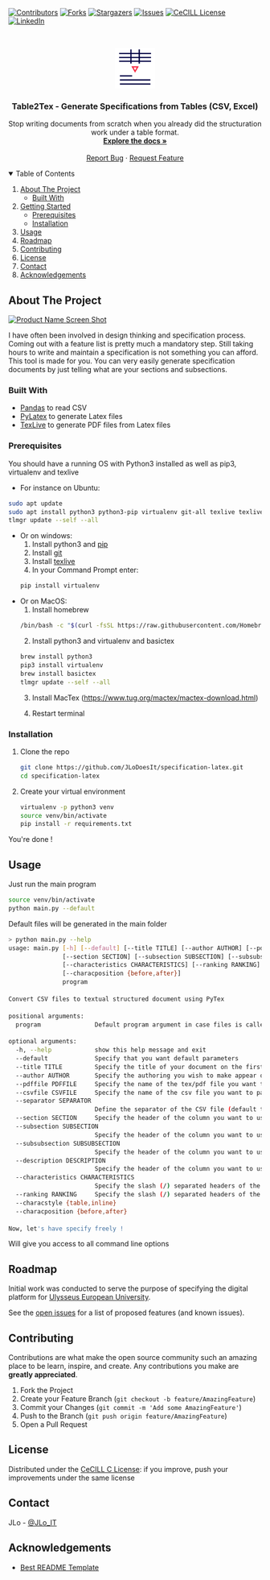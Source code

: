 <!-- Generate specifications from table (CSV, Excel) -->

[![Contributors][contributors-shield]][contributors-url]
[![Forks][forks-shield]][forks-url]
[![Stargazers][stars-shield]][stars-url]
[![Issues][issues-shield]][issues-url]
[![CeCILL License][license-shield]][license-url]
[![LinkedIn][linkedin-shield]][linkedin-url]



<!-- PROJECT LOGO -->
<br />
<p align="center">
  <a href="https://github.com/JLoDoesIt/specification-latex">
    <img src="images/logo.png" alt="Table2Tex logo" height="80">
  </a>

  <h3 align="center">Table2Tex - Generate Specifications from Tables (CSV, Excel)</h3>

  <p align="center">
    Stop writing documents from scratch when you already did the structuration work under a table format.
    <br />
    <a href="https://github.com/JLoDoesIt/specification-latex"><strong>Explore the docs »</strong></a>
    <br />
    <br />
    <a href="https://github.com/JLoDoesIt/specification-latex/issues">Report Bug</a>
    ·
    <a href="https://github.com/JLoDoesIt/specification-latex/issues">Request Feature</a>
  </p>
</p>



<!-- TABLE OF CONTENTS -->
<details open="open">
  <summary>Table of Contents</summary>
  <ol>
    <li>
      <a href="#about-the-project">About The Project</a>
      <ul>
        <li><a href="#built-with">Built With</a></li>
      </ul>
    </li>
    <li>
      <a href="#getting-started">Getting Started</a>
      <ul>
        <li><a href="#prerequisites">Prerequisites</a></li>
        <li><a href="#installation">Installation</a></li>
      </ul>
    </li>
    <li><a href="#usage">Usage</a></li>
    <li><a href="#roadmap">Roadmap</a></li>
    <li><a href="#contributing">Contributing</a></li>
    <li><a href="#license">License</a></li>
    <li><a href="#contact">Contact</a></li>
    <li><a href="#acknowledgements">Acknowledgements</a></li>
  </ol>
</details>



<!-- ABOUT THE PROJECT -->
## About The Project

[![Product Name Screen Shot][product-screenshot]](https://example.com)

I have often been involved in design thinking and specification process. Coming out with a feature list is pretty much a mandatory step.
Still taking hours to write and maintain a specification is not something you can afford.
This tool is made for you.
You can very easily generate specification documents by just telling what are your sections and subsections.

### Built With

* [Pandas](https://pandas.pydata.org/) to read CSV
* [PyLatex](https://github.com/JelteF/PyLaTeX) to generate Latex files
* [TexLive](https://tug.org/texlive/) to generate PDF files from Latex files


### Prerequisites

You should have a running OS with Python3 installed as well as pip3, virtualenv and texlive
* For instance on Ubuntu:
```sh
sudo apt update
sudo apt install python3 python3-pip virtualenv git-all texlive texlive-latex-extra
tlmgr update --self --all
```
* Or on windows:
  1. Install python3 and [pip](https://pip.pypa.io/en/stable/installing/)
  2. Install [git](https://git-scm.com/download/win_)
  3. Install [texlive](http://mirror.ctan.org/systems/texlive/tlnet/install-tl-windows.exe)
  4. In your Command Prompt enter:
  ```sh
  pip install virtualenv
  ```
* Or on MacOS:
  1. Install homebrew
  ```sh
  /bin/bash -c "$(curl -fsSL https://raw.githubusercontent.com/Homebrew/install/HEAD/install.sh)"
  ```
  2. Install python3 and virtualenv and basictex
  ```sh
  brew install python3
  pip3 install virtualenv
  brew install basictex
  tlmgr update --self --all
  ```
  3. Install MacTex (https://www.tug.org/mactex/mactex-download.html)

  4. Restart terminal

### Installation

1. Clone the repo
   ```sh
   git clone https://github.com/JLoDoesIt/specification-latex.git
   cd specification-latex
   ```
2. Create your virtual environment
   ```sh
   virtualenv -p python3 venv
   source venv/bin/activate
   pip install -r requirements.txt
   ```
You're done !


<!-- USAGE EXAMPLES -->
## Usage

Just run the main program
```sh
source venv/bin/activate
python main.py --default
```
Default files will be generated in the main folder
```sh
> python main.py --help
usage: main.py [-h] [--default] [--title TITLE] [--author AUTHOR] [--pdffile PDFFILE] [--csvfile CSVFILE] [--separator SEPARATOR]
               [--section SECTION] [--subsection SUBSECTION] [--subsubsection SUBSUBSECTION] [--description DESCRIPTION]
               [--characteristics CHARACTERISTICS] [--ranking RANKING] [--characstyle {table,inline}]
               [--characposition {before,after}]
               program

Convert CSV files to textual structured document using PyTex

positional arguments:
  program               Default program argument in case files is called from Python executable

optional arguments:
  -h, --help            show this help message and exit
  --default             Specify that you want default parameters
  --title TITLE         Specify the title of your document on the first page
  --author AUTHOR       Specify the authoring you wish to make appear on the first page
  --pdffile PDFFILE     Specify the name of the tex/pdf file you want to save to
  --csvfile CSVFILE     Specify the name of the csv file you want to parse from
  --separator SEPARATOR
                        Define the separator of the CSV file (default to ";")
  --section SECTION     Specify the header of the column you want to use for sections in your document
  --subsection SUBSECTION
                        Specify the header of the column you want to use for subsections in your document
  --subsubsection SUBSUBSECTION
                        Specify the header of the column you want to use for subsubsection in your document
  --description DESCRIPTION
                        Specify the header of the column you want to use to add descriptions in your document
  --characteristics CHARACTERISTICS
                        Specify the slash (/) separated headers of the columns you want to use for characteristics in your document
  --ranking RANKING     Specify the slash (/) separated headers of the columns you want to use for ranking in your document
  --characstyle {table,inline}
  --characposition {before,after}

Now, let's have specify freely !
```
Will give you access to all command line options


<!-- ROADMAP -->
## Roadmap
Initial work was conducted to serve the purpose of specifying the digital platform for [Ulysseus European University](https://ulysseus.eu).

See the [open issues](https://github.com/JLoDoesIt/specification-latex/issues) for a list of proposed features (and known issues).



<!-- CONTRIBUTING -->
## Contributing

Contributions are what make the open source community such an amazing place to be learn, inspire, and create. Any contributions you make are **greatly appreciated**.

1. Fork the Project
2. Create your Feature Branch (`git checkout -b feature/AmazingFeature`)
3. Commit your Changes (`git commit -m 'Add some AmazingFeature'`)
4. Push to the Branch (`git push origin feature/AmazingFeature`)
5. Open a Pull Request


<!-- LICENSE -->
## License

Distributed under the [CeCILL C License](https://cecill.info/licences/Licence_CeCILL-C_V1-en.html): if you improve, push your improvements under the same license


<!-- CONTACT -->
## Contact

JLo - [@JLo_IT](https://twitter.com/JLo_IT)

<!-- ACKNOWLEDGEMENTS -->
## Acknowledgements
* [Best README Template](https://github.com/othneildrew/Best-README-Template)



<!-- MARKDOWN LINKS & IMAGES -->
<!-- https://www.markdownguide.org/basic-syntax/#reference-style-links -->
[contributors-shield]: https://img.shields.io/github/contributors/JLoDoesIt/specification-latex.svg?style=for-the-badge
[contributors-url]: https://github.com/JLoDoesIt/specification-latex/graphs/contributors
[forks-shield]: https://img.shields.io/github/forks/JLoDoesIt/specification-latex.svg?style=for-the-badge
[forks-url]: https://github.com/JLoDoesIt/specification-latex/network/members
[stars-shield]: https://img.shields.io/github/stars/JLoDoesIt/specification-latex.svg?style=for-the-badge
[stars-url]: https://github.com/JLoDoesIt/specification-latex/stargazers
[issues-shield]: https://img.shields.io/github/issues/JLoDoesIt/specification-latex.svg?style=for-the-badge
[issues-url]: https://github.com/JLoDoesIt/specification-latex/issues
[license-shield]: https://img.shields.io/github/license/JLoDoesIt/specification-latex.svg?style=for-the-badge
[license-url]: https://cecill.info/licences/Licence_CeCILL-C_V1-en.html
[linkedin-shield]: https://img.shields.io/badge/-LinkedIn-black.svg?style=for-the-badge&logo=linkedin&colorB=555
[linkedin-url]: https://www.linkedin.com/in/jeanloic-cavazza/
[product-screenshot]: images/screenshot.png

